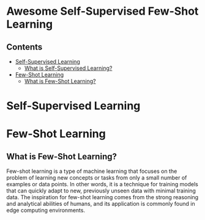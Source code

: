 # Awesome Self-Supervised Few-Shot Learning

## Contents 
- [Self-Supervised Learning](#self-supervised-learning)
   - [What is Self-Supervised Learning?]()
- [Few-Shot Learning](#few-shot-learning)
   - [What is Few-Shot Learning?](#what-is-few-shot-learning)

# Self-Supervised Learning

# Few-Shot Learning
##  What is Few-Shot Learning?
Few-shot learning is a type of machine learning that focuses on the problem of learning new concepts or tasks from only a small number of examples or data points. In other words, it is a technique for training models that can quickly adapt to new, previously unseen data with minimal training data. The inspiration for few-shot learning comes from the strong reasoning and analytical abilities of humans, and its application is commonly found in edge computing environments.
